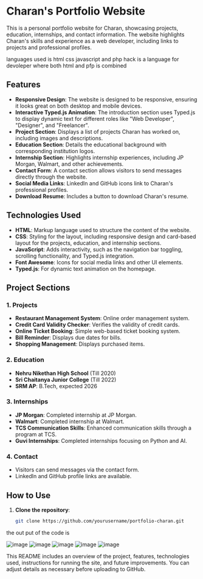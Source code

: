 # Charan's Portfolio Website

This is a personal portfolio website for Charan, showcasing projects, education, internships, and contact information. The website highlights Charan's skills and experience as a web developer, including links to projects and professional profiles.

languages used 
is html css javascript and php
hack is a language for devoleper where both html and pfp is combined 


## Features

- **Responsive Design**: The website is designed to be responsive, ensuring it looks great on both desktop and mobile devices.
- **Interactive Typed.js Animation**: The introduction section uses Typed.js to display dynamic text for different roles like "Web Developer", "Designer", and "Freelancer".
- **Project Section**: Displays a list of projects Charan has worked on, including images and descriptions.
- **Education Section**: Details the educational background with corresponding institution logos.
- **Internship Section**: Highlights internship experiences, including JP Morgan, Walmart, and other achievements.
- **Contact Form**: A contact section allows visitors to send messages directly through the website.
- **Social Media Links**: LinkedIn and GitHub icons link to Charan's professional profiles.
- **Download Resume**: Includes a button to download Charan's resume.

## Technologies Used

- **HTML**: Markup language used to structure the content of the website.
- **CSS**: Styling for the layout, including responsive design and card-based layout for the projects, education, and internship sections.
- **JavaScript**: Adds interactivity, such as the navigation bar toggling, scrolling functionality, and Typed.js integration.
- **Font Awesome**: Icons for social media links and other UI elements.
- **Typed.js**: For dynamic text animation on the homepage.

## Project Sections

### 1. Projects
- **Restaurant Management System**: Online order management system.
- **Credit Card Validity Checker**: Verifies the validity of credit cards.
- **Online Ticket Booking**: Simple web-based ticket booking system.
- **Bill Reminder**: Displays due dates for bills.
- **Shopping Management**: Displays purchased items.

### 2. Education
- **Nehru Nikethan High School** (Till 2020)
- **Sri Chaitanya Junior College** (Till 2022)
- **SRM AP**: B.Tech, expected 2026

### 3. Internships
- **JP Morgan**: Completed internship at JP Morgan.
- **Walmart**: Completed internship at Walmart.
- **TCS Communication Skills**: Enhanced communication skills through a program at TCS.
- **Guvi Internships**: Completed internships focusing on Python and AI.

### 4. Contact
- Visitors can send messages via the contact form.
- LinkedIn and GitHub profile links are available.

## How to Use

1. **Clone the repository**:
   ```bash
   git clone https://github.com/yourusername/portfolio-charan.git

the out put of the code is 

![image](https://github.com/user-attachments/assets/36ac7c1b-db9c-4154-b3f4-1dd45285d41d)
![image](https://github.com/user-attachments/assets/1fb98988-d01a-4ea8-a57f-c090e8264e63)
![image](https://github.com/user-attachments/assets/43141895-2cf8-43d8-aabe-2448b1a439f6)
![image](https://github.com/user-attachments/assets/a58bc6d7-a718-4898-9041-21cd0ba56e81)
![image](https://github.com/user-attachments/assets/8987cfdb-22d1-4f2f-909b-84c38f7b3179)



This README includes an overview of the project, features, technologies used, instructions for running the site, and future improvements. You can adjust details as necessary before uploading to GitHub.





